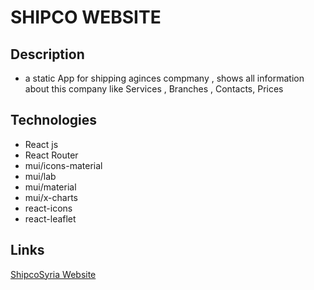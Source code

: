 # SHIPCO WEBSITE

## Description

- a static App for shipping aginces compmany , shows all information about this company like Services , Branches , Contacts, Prices

## Technologies

- React js
- React Router
- mui/icons-material
- mui/lab
- mui/material
- mui/x-charts
- react-icons
- react-leaflet

## Links

[ShipcoSyria Website](www.shipcosyria.com.sy)
